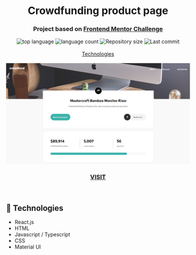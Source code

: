 <h1 align="center">
  Crowdfunding product page
</h1>

<h3 align="center">
<strong>Project based on <a href="https://www.frontendmentor.io/challenges" target="_blank">Frontend Mentor Challenge </a></strong>
</h3>

<p align="center">

  <img alt="top language" src="https://img.shields.io/github/languages/top/rafashiga/frontendmentor-crowdfunding-product?style=flat-square">
  <img alt="language count" src="https://img.shields.io/github/languages/count/rafashiga/frontendmentor-crowdfunding-product?style=flat-square">
  <img alt="Repository size" src="https://img.shields.io/github/repo-size/rafashiga/frontendmentor-crowdfunding-product?style=flat-square">
  <img alt="Last commit" src="https://img.shields.io/github/last-commit/rafashiga/frontendmentor-crowdfunding-product?style=flat-square">
  <br>
  <br>
  <a href="#space_invader-technologies">Technologies</a>
  <br>
  <br>
  <img src="./src/assets/images/website.png">
  <br>
  <a href="https://shiga-crowdfunding-product.netlify.app/" target="_blank">
    <h3 align="center"><b>VISIT</b></h3>
  </a>
  <br>
</p>

## :space_invader: Technologies

- React.js
- HTML
- Javascript / Typescript
- CSS
- Material UI

